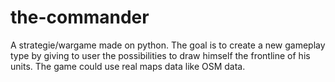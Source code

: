 # the-commander
A strategie/wargame made on python.
The goal is to create a new gameplay type by giving to user the possibilities to draw himself the frontline of his units.
The game could use real maps data like OSM data.
